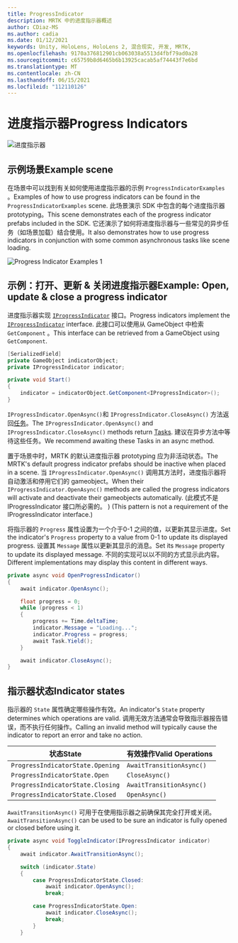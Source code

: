 ```yaml
---
title: ProgressIndicator
description: MRTK 中的进度指示器概述
author: CDiaz-MS
ms.author: cadia
ms.date: 01/12/2021
keywords: Unity, HoloLens, HoloLens 2, 混合现实, 开发, MRTK,
ms.openlocfilehash: 9170a376812901cb063038a5513d4fbf79ad0a28
ms.sourcegitcommit: c65759b8d6465b6b13925cacab5af74443f7e6bd
ms.translationtype: MT
ms.contentlocale: zh-CN
ms.lasthandoff: 06/15/2021
ms.locfileid: "112110126"
---
```

# <a name="progress-indicators"></a><span data-ttu-id="7541d-104">进度指示器</span><span class="sxs-lookup"><span data-stu-id="7541d-104">Progress Indicators</span></span>

![进度指示器](../images/progress-indicator/MRTK_ProgressIndicator_Main.png)

## <a name="example-scene"></a><span data-ttu-id="7541d-106">示例场景</span><span class="sxs-lookup"><span data-stu-id="7541d-106">Example scene</span></span>

<span data-ttu-id="7541d-107">在场景中可以找到有关如何使用进度指示器的示例 `ProgressIndicatorExamples` 。</span><span class="sxs-lookup"><span data-stu-id="7541d-107">Examples of how to use progress indicators can be found in the `ProgressIndicatorExamples` scene.</span></span> <span data-ttu-id="7541d-108">此场景演示 SDK 中包含的每个进度指示器 prototyping。</span><span class="sxs-lookup"><span data-stu-id="7541d-108">This scene demonstrates each of the progress indicator prefabs included in the SDK.</span></span> <span data-ttu-id="7541d-109">它还演示了如何将进度指示器与一些常见的异步任务（如场景加载）结合使用。</span><span class="sxs-lookup"><span data-stu-id="7541d-109">It also demonstrates how to use progress indicators in conjunction with some common asynchronous tasks like scene loading.</span></span>

<img src="../images/progress-indicator/MRTK_ProgressIndicator_Examples.png" alt="Progress Indicator Examples 1">

## <a name="example-open-update--close-a-progress-indicator"></a><span data-ttu-id="7541d-110">示例：打开、更新 & 关闭进度指示器</span><span class="sxs-lookup"><span data-stu-id="7541d-110">Example: Open, update & close a progress indicator</span></span>

<span data-ttu-id="7541d-111">进度指示器实现 [`IProgressIndicator`](xref:Microsoft.MixedReality.Toolkit.UI.IProgressIndicator) 接口。</span><span class="sxs-lookup"><span data-stu-id="7541d-111">Progress indicators implement the [`IProgressIndicator`](xref:Microsoft.MixedReality.Toolkit.UI.IProgressIndicator) interface.</span></span> <span data-ttu-id="7541d-112">此接口可以使用从 GameObject 中检索 `GetComponent` 。</span><span class="sxs-lookup"><span data-stu-id="7541d-112">This interface can be retrieved from a GameObject using `GetComponent`.</span></span>

```c#
[SerializedField]
private GameObject indicatorObject;
private IProgressIndicator indicator;

private void Start()
{
    indicator = indicatorObject.GetComponent<IProgressIndicator>();
}
```

<span data-ttu-id="7541d-113">`IProgressIndicator.OpenAsync()`和 `IProgressIndicator.CloseAsync()` 方法返回[任务](xref:System.Threading.Tasks.Task)。</span><span class="sxs-lookup"><span data-stu-id="7541d-113">The `IProgressIndicator.OpenAsync()` and `IProgressIndicator.CloseAsync()` methods return [Tasks](xref:System.Threading.Tasks.Task).</span></span> <span data-ttu-id="7541d-114">建议在异步方法中等待这些任务。</span><span class="sxs-lookup"><span data-stu-id="7541d-114">We recommend awaiting these Tasks in an async method.</span></span>

<span data-ttu-id="7541d-115">置于场景中时，MRTK 的默认进度指示器 prototyping 应为非活动状态。</span><span class="sxs-lookup"><span data-stu-id="7541d-115">The MRTK's default progress indicator prefabs should be inactive when placed in a scene.</span></span> <span data-ttu-id="7541d-116">当 `IProgressIndicator.OpenAsync()` 调用其方法时，进度指示器将自动激活和停用它们的 gameobject。</span><span class="sxs-lookup"><span data-stu-id="7541d-116">When their `IProgressIndicator.OpenAsync()` methods are called the progress indicators will activate and deactivate their gameobjects automatically.</span></span> <span data-ttu-id="7541d-117"> (此模式不是 IProgressIndicator 接口所必需的。 ) </span><span class="sxs-lookup"><span data-stu-id="7541d-117">(This pattern is not a requirement of the IProgressIndicator interface.)</span></span>

<span data-ttu-id="7541d-118">将指示器的 `Progress` 属性设置为一个介于0-1 之间的值，以更新其显示进度。</span><span class="sxs-lookup"><span data-stu-id="7541d-118">Set the indicator's `Progress` property to a value from 0-1 to update its displayed progress.</span></span> <span data-ttu-id="7541d-119">设置其 `Message` 属性以更新其显示的消息。</span><span class="sxs-lookup"><span data-stu-id="7541d-119">Set its `Message` property to update its displayed message.</span></span> <span data-ttu-id="7541d-120">不同的实现可以以不同的方式显示此内容。</span><span class="sxs-lookup"><span data-stu-id="7541d-120">Different implementations may display this content in different ways.</span></span>

```c#
private async void OpenProgressIndicator()
{
    await indicator.OpenAsync();

    float progress = 0;
    while (progress < 1)
    {
        progress += Time.deltaTime;
        indicator.Message = "Loading...";
        indicator.Progress = progress;
        await Task.Yield();
    }

    await indicator.CloseAsync();
}
```

## <a name="indicator-states"></a><span data-ttu-id="7541d-121">指示器状态</span><span class="sxs-lookup"><span data-stu-id="7541d-121">Indicator states</span></span>

<span data-ttu-id="7541d-122">指示器的 `State` 属性确定哪些操作有效。</span><span class="sxs-lookup"><span data-stu-id="7541d-122">An indicator's `State` property determines which operations are valid.</span></span> <span data-ttu-id="7541d-123">调用无效方法通常会导致指示器报告错误，而不执行任何操作。</span><span class="sxs-lookup"><span data-stu-id="7541d-123">Calling an invalid method will typically cause the indicator to report an error and take no action.</span></span>

<span data-ttu-id="7541d-124">状态</span><span class="sxs-lookup"><span data-stu-id="7541d-124">State</span></span> | <span data-ttu-id="7541d-125">有效操作</span><span class="sxs-lookup"><span data-stu-id="7541d-125">Valid Operations</span></span>
--- | ---
`ProgressIndicatorState.Opening` | `AwaitTransitionAsync()`
`ProgressIndicatorState.Open` | `CloseAsync()`
`ProgressIndicatorState.Closing` | `AwaitTransitionAsync()`
`ProgressIndicatorState.Closed` | `OpenAsync()`

<span data-ttu-id="7541d-126">`AwaitTransitionAsync()` 可用于在使用指示器之前确保其完全打开或关闭。</span><span class="sxs-lookup"><span data-stu-id="7541d-126">`AwaitTransitionAsync()` can be used to be sure an indicator is fully opened or closed before using it.</span></span>

```c#
private async void ToggleIndicator(IProgressIndicator indicator)
{
    await indicator.AwaitTransitionAsync();

    switch (indicator.State)
    {
        case ProgressIndicatorState.Closed:
            await indicator.OpenAsync();
            break;

        case ProgressIndicatorState.Open:
            await indicator.CloseAsync();
            break;
        }
    }
```

